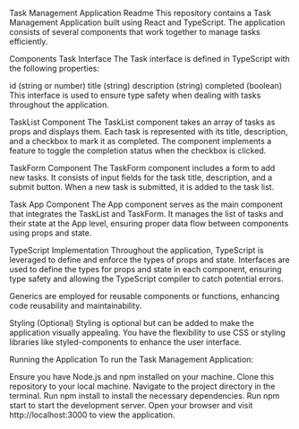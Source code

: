 Task Management Application Readme
This repository contains a Task Management Application built using React and TypeScript. The application consists of several components that work together to manage tasks efficiently.

Components
Task Interface
The Task interface is defined in TypeScript with the following properties:

id (string or number)
title (string)
description (string)
completed (boolean)
This interface is used to ensure type safety when dealing with tasks throughout the application.

TaskList Component
The TaskList component takes an array of tasks as props and displays them. Each task is represented with its title, description, and a checkbox to mark it as completed. The component implements a feature to toggle the completion status when the checkbox is clicked.

TaskForm Component
The TaskForm component includes a form to add new tasks. It consists of input fields for the task title, description, and a submit button. When a new task is submitted, it is added to the task list.

Task App Component
The App component serves as the main component that integrates the TaskList and TaskForm. It manages the list of tasks and their state at the App level, ensuring proper data flow between components using props and state.

TypeScript Implementation
Throughout the application, TypeScript is leveraged to define and enforce the types of props and state. Interfaces are used to define the types for props and state in each component, ensuring type safety and allowing the TypeScript compiler to catch potential errors.

Generics are employed for reusable components or functions, enhancing code reusability and maintainability.

Styling (Optional)
Styling is optional but can be added to make the application visually appealing. You have the flexibility to use CSS or styling libraries like styled-components to enhance the user interface.

Running the Application
To run the Task Management Application:

Ensure you have Node.js and npm installed on your machine.
Clone this repository to your local machine.
Navigate to the project directory in the terminal.
Run npm install to install the necessary dependencies.
Run npm start to start the development server.
Open your browser and visit http://localhost:3000 to view the application.
